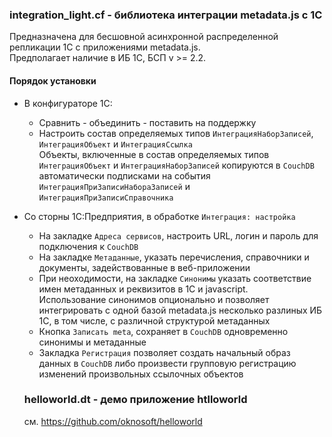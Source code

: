 ### integration_light.cf - библиотека интеграции metadata.js с 1С

Предназначена для бесшовной асинхронной распределенной репликации 1С с приложениями metadata.js.  
Предполагает наличие в ИБ 1С, БСП v >= 2.2.

#### Порядок установки
- В конфигураторе 1С:
  + Сравнить - объединить - поставить на поддержку
  + Настроить состав определяемых типов `ИнтеграцияНаборЗаписей`, `ИнтеграцияОбъект` и `ИнтеграцияСсылка`  
  Объекты, включенные в состав определяемых типов `ИнтеграцияОбъект` и `ИнтеграцияНаборЗаписей` копируются в `CouchDB` автоматически подписками на события `ИнтеграцияПриЗаписиНабораЗаписей` и `ИнтеграцияПриЗаписиСправочника`
- Со сторны 1С:Предприятия, в обработке `Интеграция: настройка`
  + На закладке `Адреса сервисов`, настроить URL, логин и пароль для подключения к `CouchDB`
  + На закладке `Mетаданные`, указать перечисления, справочники и документы, задействованные в веб-приложении 
  + При неоходимости, на закладке `Синонимы` указать соответствие имен метаданных и реквизитов в 1С и javascript.   
  Использование синонимов опционально и позволяет интегрировать с одной базой metadata.js несколько разлиных ИБ 1С, в том числе, с различной структурой метаданных
  + Кнопка `Записать meta`, сохраняет в `CouchDB` одновременно синонимы и метаданные
  + Закладка `Регистрация` позволяет создать начальный образ данных в `CouchDB` либо произвести групповую регистрацию изменений произвольных ссылочных объектов
  
  ### helloworld.dt - демо приложение htlloworld
  см. https://github.com/oknosoft/helloworld